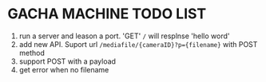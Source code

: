 # GACHA MACHINE TODO LIST

1. run a server and leason a port. 'GET' `/` will resplnse 'hello word'
1. add new API. Suport url `/mediafile/{cameraID}?p={filename}` with POST method
1. support POST with a payload
1. get error when no filename